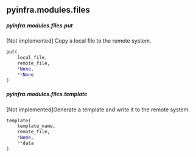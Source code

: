 ## pyinfra.modules.files


##### pyinfra.modules.files.put

[Not implemented] Copy a local file to the remote system.

```py
put(
    local_file,
    remote_file,
    *None,
    **None
)
```


##### pyinfra.modules.files.template

[Not implemented]Generate a template and write it to the remote system.

```py
template(
    template_name,
    remote_file,
    *None,
    **data
)
```
